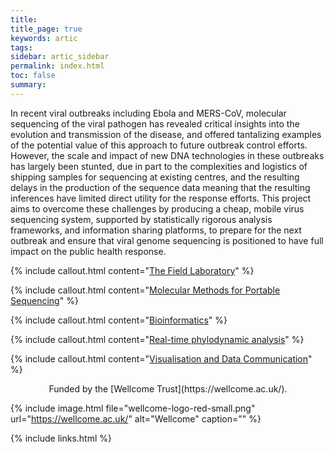 ```yaml
---
title: 
title_page: true
keywords: artic
tags:
sidebar: artic_sidebar
permalink: index.html
toc: false
summary:
---
```


In recent viral outbreaks including Ebola and MERS-CoV, molecular sequencing of the viral pathogen has revealed critical insights into the evolution and transmission of the disease, and offered tantalizing examples of the potential value of this approach to future outbreak control efforts. However, the scale and impact of new DNA technologies in these outbreaks has largely been stunted, due in part to the complexities and logistics of shipping samples for sequencing at existing centres, and the resulting delays in the production of the sequence data meaning that the resulting inferences have limited direct utility for the response efforts. This project aims to overcome these challenges by producing a cheap, mobile virus sequencing system, supported by statistically rigorous analysis frameworks, and information sharing platforms, to prepare for the next outbreak and ensure that viral genome sequencing is positioned to have full impact on the public health response.

{% include callout.html content="[The Field Laboratory](wp1_fieldlab)" %}

{% include callout.html content="[Molecular Methods for Portable Sequencing](wp2_molecularmethods)" %}

{% include callout.html content="[Bioinformatics](wp3_bioinformatics)" %}

{% include callout.html content="[Real-time phylodynamic analysis](wp4_phylogenetics)" %}

{% include callout.html content="[Visualisation and Data Communication](wp1_viz_and_integration)" %}


<center>Funded by the [Wellcome Trust](https://wellcome.ac.uk/).</center>

{% include image.html file="wellcome-logo-red-small.png" url="https://wellcome.ac.uk/" alt="Wellcome" caption="" %}

{% include links.html %}
